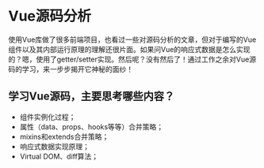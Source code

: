 # Vue源码分析

使用Vue库做了很多前端项目，也看过一些对源码分析的文章，但对于编写的Vue组件以及其内部运行原理的理解还很片面。如果问Vue的响应式数据是怎么实现的？嗯，使用了getter/setter实现。然后呢？没有然后了！通过工作之余对Vue源码的学习，来一步步揭开它神秘的面纱！

## 学习Vue源码，主要思考哪些内容？

* 组件实例化过程；
* 属性（data、props、hooks等等）合并策略；
* mixins和extends合并策略；
* 响应式数据实现原理；
* Virtual DOM、diff算法；

